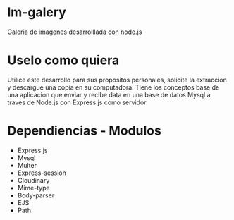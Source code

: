 # lm-galery
Galeria de imagenes desarrolllada con node.js

# Uselo como quiera
Utilice este desarrollo para sus propositos personales, solicite la extraccion y descargue una copia en su computadora.
Tiene los conceptos base de una aplicacion que enviar y recibe data en una base de datos Mysql a traves de Node.js con
Express.js como servidor

# Dependiencias - Modulos
* Express.js
* Mysql
* Multer
* Express-session
* Cloudinary
* Mime-type
* Body-parser
* EJS
* Path


